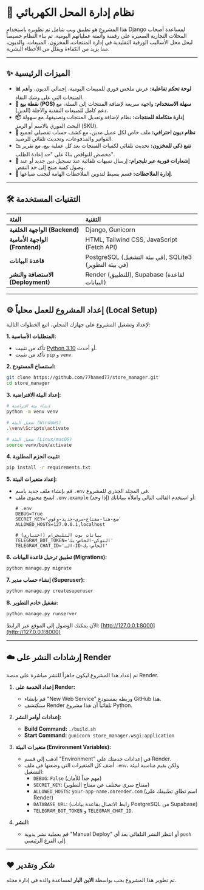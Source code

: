 # 🚀 نظام إدارة المحل الكهربائي

هذا المشروع هو تطبيق ويب شامل تم تطويره باستخدام Django لمساعدة أصحاب المحلات التجارية الصغيرة على رقمنة وأتمتة عملياتهم اليومية. تم بناء النظام خصيصاً ليحل محل الأساليب الورقية التقليدية في إدارة المنتجات، المخزون، المبيعات، والديون، مما يزيد من الكفاءة ويقلل من الأخطاء البشرية.

---

## ✨ الميزات الرئيسية

-   **📊 لوحة تحكم تفاعلية:** عرض ملخص فوري للمبيعات اليومية، إجمالي الديون، وأهم المنتجات التي على وشك النفاد.
-   **🛒 نقطة بيع (POS) سهلة الاستخدام:** واجهة سريعة لإضافة المنتجات إلى السلة، مع دعم كامل للمبيعات النقدية والآجلة (الدين).
-   **📦 إدارة متكاملة للمنتجات:** نظام لإضافة وتعديل المنتجات وتصنيفها، مع سهولة البحث الفوري بالاسم أو الرمز (SKU).
-   **📒 نظام ديون احترافي:** ملف خاص لكل عميل مدين، مع كشف حساب تفصيلي لجميع الفواتير والمدفوعات، وتحديث تلقائي للرصيد.
-   **📉 تتبع ذكي للمخزون:** تحديث تلقائي لكميات المنتجات بعد كل عملية بيع، مع تقرير مخصص للنواقص بناءً على "حد إعادة الطلب".
-   **🔔 إشعارات فورية عبر تليجرام:** إرسال تنبيهات تلقائية عند تسجيل دين جديد أو عند وصول كمية منتج إلى حد النقص.
-   **📝 إدارة الملاحظات:** قسم بسيط لتدوين الملاحظات الهامة لتجنب ضياعها.

---

## 🛠️ التقنيات المستخدمة

| الفئة         | التقنية                                                              |
| :------------ | :-------------------------------------------------------------------- |
| **الواجهة الخلفية (Backend)** | Django, Gunicorn                                                      |
| **الواجهة الأمامية (Frontend)**| HTML, Tailwind CSS, JavaScript (Fetch API)                            |
| **قاعدة البيانات** | PostgreSQL (في بيئة التشغيل), SQLite3 (في بيئة التطوير) |
| **الاستضافة والنشر (Deployment)** | Render (للتطبيق), Supabase (لقاعدة البيانات)                      |

---

## ⚙️ إعداد المشروع للعمل محلياً (Local Setup)

لإعداد وتشغيل المشروع على جهازك المحلي، اتبع الخطوات التالية:

**1. المتطلبات الأساسية:**
   - تأكد من تثبيت [Python 3.10](https://www.python.org/) أو أحدث.
   - تأكد من تثبيت `pip` و `venv`.

**2. استنساخ المستودع:**
   ```bash
   git clone https://github.com/77hamed77/store_manager.git
   cd store_manager
   ```

**3. إعداد البيئة الافتراضية:**
   ```bash
   # إنشاء بيئة افتراضية
   python -m venv venv

   # تفعيل البيئة (Windows)
   .\venv\Scripts\activate

   # تفعيل البيئة (Linux/macOS)
   source venv/bin/activate
   ```

**4. تثبيت الحزم المطلوبة:**
   ```bash
   pip install -r requirements.txt
   ```

**5. إعداد متغيرات البيئة:**
   - قم بإنشاء ملف جديد باسم `.env` في المجلد الجذري للمشروع.
   - انسخ محتوى ملف `.env.example` (إذا وجد) أو استخدم القالب التالي واملأه ببياناتك:
     ```env
     # .env
     DEBUG=True
     SECRET_KEY='ضع-هنا-مفتاح-سري-جديد-وقوي'
     ALLOWED_HOSTS=127.0.0.1,localhost

     # بيانات بوت التليجرام (اختياري)
     TELEGRAM_BOT_TOKEN='التوكن-الخاص-بك'
     TELEGRAM_CHAT_ID='الـ-ID-الخاص-بك'
     ```

**6. تطبيق ترحيل قاعدة البيانات (Migrations):**
   ```bash
   python manage.py migrate
   ```

**7. إنشاء حساب مدير (Superuser):**
   ```bash
   python manage.py createsuperuser
   ```

**8. تشغيل خادم التطوير:**
   ```bash
   python manage.py runserver
   ```
   الآن يمكنك الوصول إلى الموقع عبر الرابط: [http://127.0.0.1:8000](http://127.0.0.1:8000)

---

## ☁️ إرشادات النشر على Render

تم إعداد هذا المشروع ليكون جاهزاً للنشر مباشرة على منصة Render.

1.  **إعداد الخدمة على Render:**
    - قم بإنشاء "New Web Service" وربطه بمستودع GitHub هذا.
    - ستكتشف Render تلقائياً أن هذا مشروع Python.

2.  **إعدادات أوامر النشر:**
    - **Build Command:** `./build.sh`
    - **Start Command:** `gunicorn store_manager.wsgi:application`

3.  **متغيرات البيئة (Environment Variables):**
    - اذهب إلى قسم "Environment" في إعدادات خدمتك على Render.
    - أضف كل المتغيرات التي وضعتها في ملف `.env`، ولكن بقيم مناسبة لبيئة التشغيل:
      - `DEBUG`: `False` (مهم جداً للأمان)
      - `SECRET_KEY`: (مفتاح سري مختلف عن مفتاح التطوير)
      - `ALLOWED_HOSTS`: `your-app-name.onrender.com` (اسم نطاق تطبيقك على Render)
      - `DATABASE_URL`: (رابط الاتصال بقاعدة بيانات PostgreSQL من Supabase)
      - `TELEGRAM_BOT_TOKEN` و `TELEGRAM_CHAT_ID`.

4.  **النشر:**
    - قم بعملية نشر يدوية "Manual Deploy" أو انتظر النشر التلقائي بعد أي `push` إلى الفرع الرئيسي.

---

## ❤️ شكر وتقدير

تم تطوير هذا المشروع بحب بواسطة **الابن البار** لمساعدة والده في إدارة محله.
